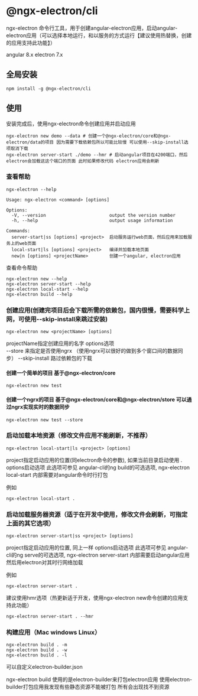 # @ngx-electron/cli

ngx-electron 命令行工具，用于创建angular-electron应用，启动angular-electron应用（可以选择本地运行，和以服务的方式运行【建议使用热替换，创建的应用支持此功能】）

angular 8.x
electron 7.x

## 全局安装

```
npm install -g @ngx-electron/cli
```

## 使用

安装完成后，使用ngx-electron命令创建应用并启动应用

```
ngx-electron new demo --data # 创建一个@ngx-electron/core和@ngx-electron/data的项目 因为需要下载依赖包所以可能比较慢 可以使用--skip-install选项取消下载
ngx-electron server-start ./demo --hmr # 启动angular项目在4200端口，然后electron会加载这这个端口的页面 此时如果修改代码 electron应用会刷新
```

### 查看帮助

```
ngx-electron --help
```

```
Usage: ngx-electron <command> [options]

Options:
  -V, --version                        output the version number
  -h, --help                           output usage information

Commands:
  server-start|ss [options] <project>  启动服务运行web页面，然后应用来加载服务上的web页面
  local-start|ls [options] <project>   编译并加载本地页面
  new|n [options] <projectName>        创建一个angular, electron应用

```

查看命令帮助
```
ngx-electron new --help
ngx-electron server-start --help
ngx-electron local-start --help
ngx-electron build --help
```

### 创建应用(创建完项目后会下载所需的依赖包，国内很慢，需要科学上网，可使用--skip-install来跳过安装)
```
ngx-electron new <projectName> [options]
```
projectName指定创建应用的名字
options选项  
 --store 来指定是否使用ngrx （使用ngrx可以很好的做到多个窗口间的数据同步）
 --skip-install 路过依赖包的下载

#### 创建一个简单的项目 基于@ngx-electron/core

```
ngx-electron new test
```

#### 创建一个ngrx的项目 基于@ngx-electron/core和@ngx-electron/store 可以通过ngrx实现实时的数据同步

```
ngx-electron new test --store
```


### 启动加载本地资源（修改文件应用不能刷新，不推荐）


```
ngx-electron local-start|ls <project> [options]
```
project指定启动应用的位置(同electron命令的参数), 如果当前目录启动使用 .
options启动选项 此选项可参见 angular-cli的ng build的可选选项, ngx-electron local-start 内部需要对angular命令时行打包

例如
```
ngx-electron local-start .
```

### 启动加载服务器资源（适于在开发中使用，修改文件会刷新，可指定上面的其它选项）

```
ngx-electron server-start|ss <project> [options]
```
project指定启动应用的位置, 同上一样
options启动选项 此选项可参见 angular-cli的ng serve的可选选项, ngx-electron server-start 内部需要启动angular应用 然后用electron对其时行网络加载

例如
```
ngx-electron server-start .
```

建议使用hmr选项（热更新适于开发，使用ngx-electron new命令创建的应用支持此功能）

```
ngx-electron server-start . --hmr
```

### 构建应用（Mac windows Linux）

```
ngx-electron build . -m
ngx-electron build . -w
ngx-electron build . -l
```

可以自定义electron-builder.json

ngx-electron build 使用的是electron-builder来打包electron应用 使用electron-builder打包应用我发现有些静态资源不能被打包 所有会出现找不到资源


